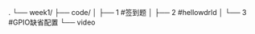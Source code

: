 .
└── week1/
    ├── code/
    │   ├── 1   #签到题
    │   ├── 2   #hellowdrld
    │   └── 3   #GPIO缺省配置
    └── video    
